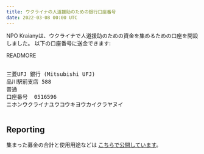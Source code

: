 ```yaml
---
title: ウクライナの人道援助のための銀行口座番号
date: 2022-03-08 00:00 UTC
---
```


NPO Kraianyは、ウクライナで人道援助のための資金を集めるための口座を開設
しました。 以下の口座番号に送金できます:

READMORE

<pre>

三菱UFJ 銀行 (Mitsubishi UFJ)
品川駅前支店 588
普通
口座番号  0516596
ニホンウクライナユウコウキヨウカイクラヤヌイ

</pre>

## Reporting

集まった募金の合計と使用用途などは
<a
href="https://docs.google.com/spreadsheets/d/1hg1RaGq74qmvQHc8Aj0dR-MrVAxL_5IpHCNhFQfBlzQ/edit#gid=0">
こちらで公開しています</a>。
